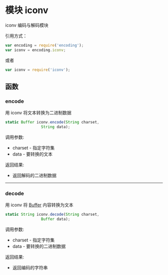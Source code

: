# 模块 iconv
iconv 编码与解码模块

引用方式：
```JavaScript
var encoding = require('encoding');
var iconv = encoding.iconv;
```
或者
```JavaScript
var iconv = require('iconv');
```
## 函数
        
### encode
用 iconv 将文本转换为二进制数据
```JavaScript
static Buffer iconv.encode(String charset,
                String data);
```

调用参数:
* charset - 指定字符集
* data - 要转换的文本

返回结果:
* 返回解码的二进制数据

--------------------------
### decode
用 iconv 将 [Buffer](../../object/ifs/Buffer.md) 内容转换为文本
```JavaScript
static String iconv.decode(String charset,
                Buffer data);
```

调用参数:
* charset - 指定字符集
* data - 要转换的二进制数据

返回结果:
* 返回编码的字符串

